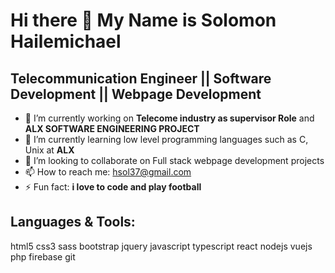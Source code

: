 # Hi there 👋 My Name is Solomon Hailemichael


## Telecommunication Engineer || Software Development || Webpage Development 


- 🔭 I’m currently working on **Telecome industry as supervisor Role** and **ALX SOFTWARE ENGINEERING PROJECT**
- 🌱 I’m currently learning low level programming  languages such as C, Unix at **ALX** 
- 👯 I’m looking to collaborate on Full stack webpage development projects
- 📫 How to reach me: hsol37@gmail.com
- ⚡ Fun fact: **i love to code and play football**

## Languages & Tools:
html5 css3 sass bootstrap jquery javascript typescript react nodejs vuejs php   firebase git      
 



